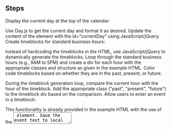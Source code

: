 ## Steps

Display the current day at the top of the calendar:

Use Day.js to get the current day and format it as desired.
Update the content of the element with the id="currentDay" using JavaScript/jQuery.
Create timeblocks for standard business hours:

Instead of hardcoding the timeblocks in the HTML, use JavaScript/jQuery to dynamically generate the timeblocks.
Loop through the standard business hours (e.g., 9AM to 5PM) and create a div for each hour with the appropriate classes and structure as given in the example HTML.
Color code timeblocks based on whether they are in the past, present, or future:

During the timeblock generation loop, compare the current hour with the hour of the timeblock.
Add the appropriate class ("past", "present", "future") to the timeblock div based on the comparison.
Allow users to enter an event in a timeblock:

This functionality is already provided in the example HTML with the use of the <textarea> element.
Save the event text to local storage when the save button is clicked:

Add a click event listener to the save buttons.
In the event handler, get the text from the corresponding <textarea> and save it to the local storage using a unique key (e.g., the hour of the timeblock).
Load the saved events from local storage when the page is refreshed:

During the timeblock generation loop, check if there is any saved event data in the local storage for each hour.
If there is saved event data, populate the corresponding <textarea> with the saved text.